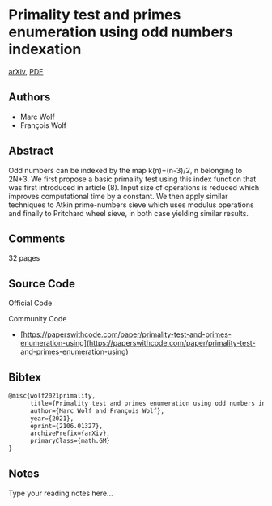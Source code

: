
# Primality test and primes enumeration using odd numbers indexation

[arXiv](https://arxiv.org/abs/2106.01327), [PDF](https://arxiv.org/pdf/2106.01327.pdf)

## Authors

- Marc Wolf
- François Wolf

## Abstract

Odd numbers can be indexed by the map k(n)=(n-3)/2, n belonging to 2N+3. We first propose a basic primality test using this index function that was first introduced in article (8). Input size of operations is reduced which improves computational time by a constant. We then apply similar techniques to Atkin prime-numbers sieve which uses modulus operations and finally to Pritchard wheel sieve, in both case yielding similar results.

## Comments

32 pages

## Source Code

Official Code



Community Code

- [https://paperswithcode.com/paper/primality-test-and-primes-enumeration-using](https://paperswithcode.com/paper/primality-test-and-primes-enumeration-using)

## Bibtex

```tex
@misc{wolf2021primality,
      title={Primality test and primes enumeration using odd numbers indexation}, 
      author={Marc Wolf and François Wolf},
      year={2021},
      eprint={2106.01327},
      archivePrefix={arXiv},
      primaryClass={math.GM}
}
```

## Notes

Type your reading notes here...

